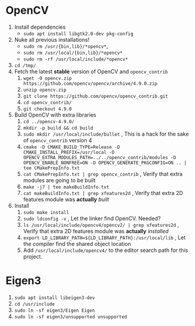 # OpenCV
1. Install dependencies
    * `sudo apt install libgtk2.0-dev pkg-config`
1. Nuke all previous installations!
    * `sudo rm /usr/{bin,lib}/*opencv*`, 
    * `sudo rm /usr/local/{bin,lib}/*opencv*`
    * `sudo rm -rf /usr/local/include/*opencv*`
1. `cd /tmp/`
1. Fetch the latest **stable** version of OpenCV and  `opencv_contrib`
    1. `wget -O opencv.zip https://github.com/opencv/opencv/archive/4.9.0.zip`
    1. `unzip opencv.zip`
    1. `git clone https://github.com/opencv/opencv_contrib.git`
    1. `cd opencv_contrib/`
    1. `git checkout 4.9.0`
1. Build OpenCV with extra libraries
    1. `cd ../opencv-4.9.0/`
    1. `mkdir -p build && cd build`
    1. `sudo mkdir /usr/local/include/bullet` , This is a hack for the sake of `opencv_contrib` version 4
    1. `cmake -D CMAKE_BUILD_TYPE=Release -D CMAKE_INSTALL_PREFIX=/usr/local -D OPENCV_EXTRA_MODULES_PATH=../../opencv_contrib/modules -D OPENCV_ENABLE_NONFREE=ON -D OPENCV_GENERATE_PKGCONFIG=ON .. | tee CMakePrepInfo.txt`
    1. `cat CMakePrepInfo.txt | grep opencv_contrib` , Verify that extra modules are going to be built
    1. `make -j7 | tee makeBuildInfo.txt`
    1. `cat makeBuildInfo.txt | grep xfeatures2d` , Verify that extra 2D features module was **actually** *built*
1. Install
    1. `sudo make install`
    1. `sudo ldconfig -v` , Let the linker find OpenCV. Needed?
    1. `ls /usr/local/include/opencv4/opencv2/ | grep xfeatures2d` , Verify that extra 2D features module was **actually** *installed*
    1. `export LD_LIBRARY_PATH=${LD_LIBRARY_PATH}:/usr/local/lib` , Let the compiler find the shared object location
    1. Add `/usr/local/include/opencv4/` to the editor search path for this project.
    
# Eigen3
1. `sudo apt install libeigen3-dev`
1. `cd /usr/include`
1. `sudo ln -sf eigen3/Eigen Eigen`
1. `sudo ln -sf eigen3/unsupported unsupported`